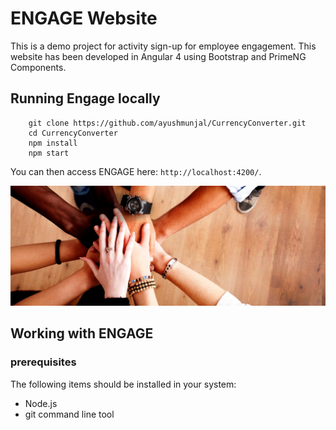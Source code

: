 # ENGAGE Website

This is a demo project for activity sign-up for employee engagement. This website has been developed in Angular 4 using Bootstrap and PrimeNG Components. 

## Running Engage locally

```
	git clone https://github.com/ayushmunjal/CurrencyConverter.git
	cd CurrencyConverter
	npm install
	npm start
```

You can then access ENGAGE here: `http://localhost:4200/`. 

![Home Page Image](src/assets/images/1606-diving-635.jpg)

## Working with ENGAGE

### prerequisites

The following items should be installed in your system:
* Node.js 
* git command line tool 

